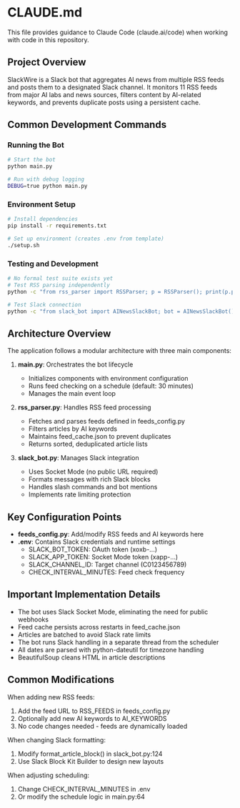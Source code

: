 # CLAUDE.md

This file provides guidance to Claude Code (claude.ai/code) when working with code in this repository.

## Project Overview

SlackWire is a Slack bot that aggregates AI news from multiple RSS feeds and posts them to a designated Slack channel. It monitors 11 RSS feeds from major AI labs and news sources, filters content by AI-related keywords, and prevents duplicate posts using a persistent cache.

## Common Development Commands

### Running the Bot
```bash
# Start the bot
python main.py

# Run with debug logging
DEBUG=true python main.py
```

### Environment Setup
```bash
# Install dependencies
pip install -r requirements.txt

# Set up environment (creates .env from template)
./setup.sh
```

### Testing and Development
```bash
# No formal test suite exists yet
# Test RSS parsing independently
python -c "from rss_parser import RSSParser; p = RSSParser(); print(p.parse_feed('https://example.com/feed.xml'))"

# Test Slack connection
python -c "from slack_bot import AINewsSlackBot; bot = AINewsSlackBot(); bot.post_message('Test message')"
```

## Architecture Overview

The application follows a modular architecture with three main components:

1. **main.py**: Orchestrates the bot lifecycle
   - Initializes components with environment configuration
   - Runs feed checking on a schedule (default: 30 minutes)
   - Manages the main event loop

2. **rss_parser.py**: Handles RSS feed processing
   - Fetches and parses feeds defined in feeds_config.py
   - Filters articles by AI keywords
   - Maintains feed_cache.json to prevent duplicates
   - Returns sorted, deduplicated article lists

3. **slack_bot.py**: Manages Slack integration
   - Uses Socket Mode (no public URL required)
   - Formats messages with rich Slack blocks
   - Handles slash commands and bot mentions
   - Implements rate limiting protection

## Key Configuration Points

- **feeds_config.py**: Add/modify RSS feeds and AI keywords here
- **.env**: Contains Slack credentials and runtime settings
  - SLACK_BOT_TOKEN: OAuth token (xoxb-...)
  - SLACK_APP_TOKEN: Socket Mode token (xapp-...)
  - SLACK_CHANNEL_ID: Target channel (C0123456789)
  - CHECK_INTERVAL_MINUTES: Feed check frequency

## Important Implementation Details

- The bot uses Slack Socket Mode, eliminating the need for public webhooks
- Feed cache persists across restarts in feed_cache.json
- Articles are batched to avoid Slack rate limits
- The bot runs Slack handling in a separate thread from the scheduler
- All dates are parsed with python-dateutil for timezone handling
- BeautifulSoup cleans HTML in article descriptions

## Common Modifications

When adding new RSS feeds:
1. Add the feed URL to RSS_FEEDS in feeds_config.py
2. Optionally add new AI keywords to AI_KEYWORDS
3. No code changes needed - feeds are dynamically loaded

When changing Slack formatting:
1. Modify format_article_block() in slack_bot.py:124
2. Use Slack Block Kit Builder to design new layouts

When adjusting scheduling:
1. Change CHECK_INTERVAL_MINUTES in .env
2. Or modify the schedule logic in main.py:64
